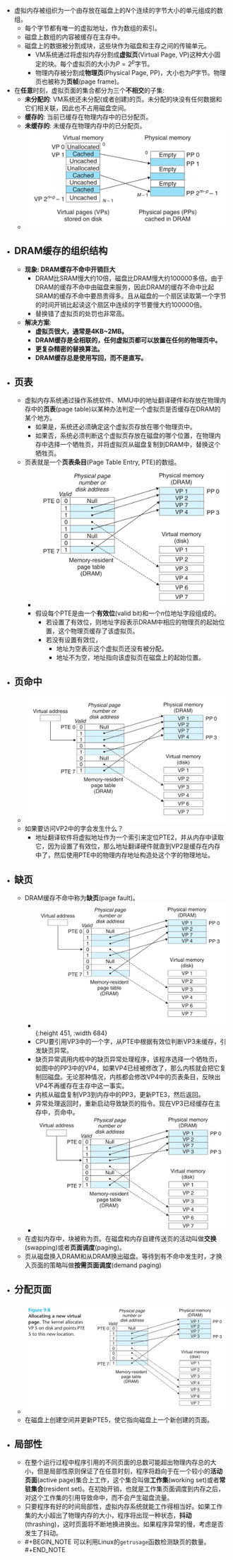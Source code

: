 - 虚拟内存被组织为一个由存放在磁盘上的$N$个连续的字节大小的单元组成的数组。
	- 每个字节都有唯一的虚拟地址，作为数组的索引。
	- 磁盘上数组的内容被缓存在主存中。
	- 磁盘上的数据被分割成块，这些块作为磁盘和主存之间的传输单元。
		- VM系统通过将虚拟内存分割成**虚拟页**(Virtual Page, VP)这种大小固定的块。每个虚拟页的大小为$P = 2^p$字节。
		- 物理内存被分割成**物理页**(Physical Page, PP)，大小也为$P$字节。物理页也被称为**页帧**(page frame)。
- 在**任意**时刻，虚拟页面的集合都分为三个**不相交**的子集:
	- **未分配的**: VM系统还未分配(或者创建)的页。未分配的块没有任何数据和它们相关联，因此也不占用磁盘空间。
	- **缓存的**: 当前已缓存在物理内存中的已分配页。
	- **未缓存的**: 未缓存在物理内存中的已分配页。
	- ![image.png](../assets/image_1656060440007_0.png)
- ## **DRAM缓存的组织结构**
	- **现象: DRAM缓存不命中开销巨大**
		- DRAM比SRAM慢大约10倍，磁盘比DRAM慢大约100000多倍。由于DRAM的缓存不命中由磁盘来服务，因此DRAM的缓存不命中比起SRAM的缓存不命中要昂贵得多。且从磁盘的一个扇区读取第一个字节的时间开销比起读这个扇区中连续的字节要慢大约100000倍。
		- 替换错了虚拟页的处罚也非常高。
	- **解决方案**:
		- **虚拟页很大，通常是4KB~2MB。**
		- **DRAM缓存是全相联的，任何虚拟页都可以放置在任何的物理页中。**
		- **更复杂精密的替换算法。**
		- **DRAM缓存总是使用写回，而不是直写。**
- ## **页表**
	- 虚拟内存系统通过操作系统软件、MMU中的地址翻译硬件和存放在物理内存中的**页表**(page table)以某种办法判定一个虚拟页是否缓存在DRAM的某个地方。
		- 如果是，系统还必须确定这个虚拟页存放在哪个物理页中。
		- 如果否，系统必须判断这个虚拟页存放在磁盘的哪个位置，在物理内存中选择一个牺牲页，并将虚拟页从磁盘复制到DRAM中，替换这个牺牲页。
	- 页表就是一个**页表条目**(Page Table Entry, PTE)的数组。
		- ![image.png](../assets/image_1656062788154_0.png)
		- 假设每个PTE是由一个**有效位**(valid bit)和一个$n$位地址字段组成的。
			- 若设置了有效位，则地址字段表示DRAM中相应的物理页的起始位置，这个物理页缓存了该虚拟页。
			- 若没有设置有效位，
				- 地址为空表示这个虚拟页还没有被分配。
				- 地址不为空，地址指向该虚拟页在磁盘上的起始位置。
- ## **页命中**
	- ![image.png](../assets/image_1656077000805_0.png)
	- 如果要访问VP2中的字会发生什么？
		- 地址翻译软件将虚拟地址作为一个索引来定位PTE2，并从内存中读取它，因为设置了有效位，那么地址翻译硬件就直到VP2是缓存在内存中了，然后使用PTE中的物理内存地址构造处这个字的物理地址。
- ## **缺页**
	- DRAM缓存不命中称为**缺页**(page fault)。
		- ![image.png](../assets/image_1656294840137_0.png){:height 451, :width 684}
		- CPU要引用VP3中的一个字，从PTE中根据有效位判断VP3未缓存，引发缺页异常。
		- 缺页异常调用内核中的缺页异常处理程序，该程序选择一个牺牲页，如图中的PP3中的VP4，如果VP4已经被修改了，那么内核就会把它复制回磁盘。无论那种情况，内核都会修改VP4中的页表条目，反映出VP4不再缓存在主存中这一事实。
		- 内核从磁盘复制VP3到内存中的PP3，更新PTE3，然后返回。
		- 异常处理返回时，重新启动导致缺页的指令。现在VP3已经缓存在主存中，页命中。
		- ![image.png](../assets/image_1656295419235_0.png)
	- 在虚拟内存中，块被称为页。在磁盘和内存自建传送页的活动叫做**交换**(swapping)或者**页面调度**(paging)。
	- 页从磁盘换入DRAM和从DRAM换出磁盘。等待到有不命中发生时，才换入页面的策略叫做**按需页面调度**(demand paging)
- ## **分配页面**
	- ![image.png](../assets/image_1656295852072_0.png)
	- 在磁盘上创建空间并更新PTE5，使它指向磁盘上一个新创建的页面。
- ## 局部性
	- 在整个运行过程中程序引用的不同页面的总数可能超出物理内存总的大小，但是局部性原则保证了在任意时刻，程序将趋向于在一个较小的**活动页面**(active page)集合上工作，这个集合叫做**工作集**(working set)或者**常驻集合**(resident set)。在初始开销，也就是工作集页面调度到内存之后，对这个工作集的引用导致命中，而不会产生磁盘流量。
	- 只要程序有好的时间局部性，虚拟内存系统就能工作得相当好。如果工作集的大小超出了物理内存的大小，程序将出现一种状态，**抖动**(thrashing)，这时页面将不断地换进换出。如果程序异常的慢，考虑是否发生了抖动。
	- #+BEGIN_NOTE
	  可以利用Linux的`getrusage`函数检测缺页的数量。
	  #+END_NOTE